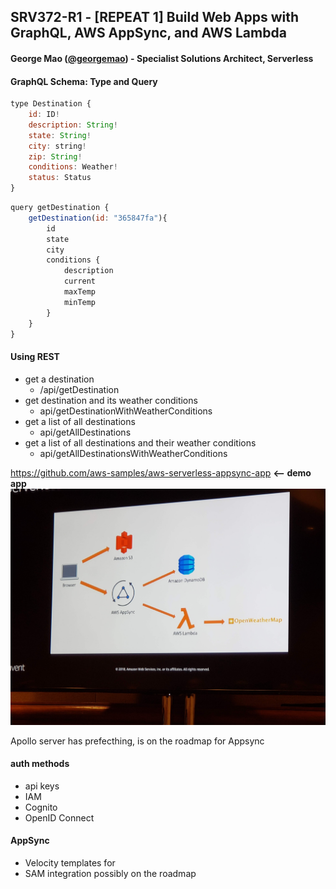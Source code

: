 ## SRV372-R1 - [REPEAT 1] Build Web Apps with GraphQL, AWS AppSync, and AWS Lambda

#### George Mao ([@georgemao](https://twitter.com/georgemao)) - Specialist Solutions Architect, Serverless

#### GraphQL Schema: Type and Query
```javascript
type Destination {
	id: ID!
	description: String!
	state: String!
	city: string!
	zip: String!
	conditions: Weather!
	status: Status
}
```
```javascript
query getDestination {
	getDestination(id: "365847fa"){
		id
		state
		city
		conditions {
			description
			current
			maxTemp
			minTemp
		}
	}
}
```

#### Using REST
- get a destination
	- /api/getDestination
- get destination and its weather conditions
	- api/getDestinationWithWeatherConditions
- get a list of all destinations
	- api/getAllDestinations
- get a list of all destinations and their weather conditions
	- api/getAllDestinationsWithWeatherConditions

https://github.com/aws-samples/aws-serverless-appsync-app  **<-- demo app**
![  ](../images/20181129_131452.jpg)

Apollo server has prefecthing, is on the roadmap for Appsync

#### auth methods
- api keys
- IAM
- Cognito
- OpenID Connect

#### AppSync
- Velocity templates for
- SAM integration possibly on the roadmap